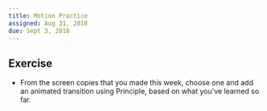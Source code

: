 ```yaml
---
title: Motion Practice
assigned: Aug 31, 2018
due: Sept 3, 2018
---
```



Exercise
--------

- From the screen copies that you made this week, choose one and add an animated transition using Principle, based on what you've learned so far.
